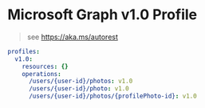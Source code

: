 # Microsoft Graph v1.0 Profile

> see https://aka.ms/autorest

``` yaml
profiles:
  v1.0:
    resources: {}
    operations:
      /users/{user-id}/photos: v1.0
      /users/{user-id}/photo: v1.0
      /users/{user-id}/photos/{profilePhoto-id}: v1.0

```
